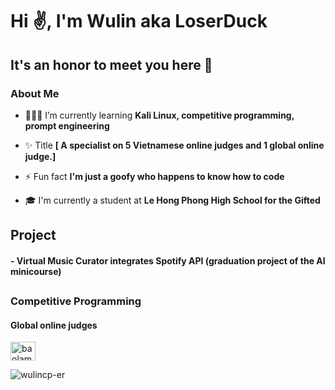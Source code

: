 <h1>Hi ✌️, I'm Wulin aka LoserDuck</h1>
<h2>It's an honor to meet you here 👀</h2>
<h3>About Me </h3>

- 👩🏻‍💻 I’m currently learning **Kali Linux, competitive programming, prompt engineering**

- ✨ Title **[ A specialist on 5 Vietnamese online judges and 1 global online judge.]**

- ⚡ Fun fact **I'm just a goofy who happens to know how to code**

- 🎓 I'm currently a student at **Le Hong Phong High School for the Gifted**

<h2> Project 
<h4> - Virtual Music Curator integrates Spotify API (graduation project of the AI minicourse)</h4>
  
<h2>

  
<h3>Competitive Programming</h2>
<h4>Global online judges</h3>
<p align="left">
<a href="https://codeforces.com/profile/baolam1202" target="blank"><img align="center" src="https://raw.githubusercontent.com/rahuldkjain/github-profile-readme-generator/master/src/images/icons/Social/codeforces.svg" alt="baolam1202" height="30" width="40" /></a>

<p align="left"> <img src="https://komarev.com/ghpvc/?username=wulincp-er&label=Profile%20views&color=0e75b6&style=flat" alt="wulincp-er" /> </p>
